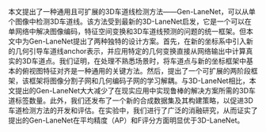 本文提出了一种通用且可扩展的3D车道线检测方法——Gen-LaneNet，可以从单个图像中检测3D车道线。该方法受到最新的3D-LaneNet启发，它是一个可以在单网络中解决图像编码，特征空间变换和3D车道线预测的问题的统一框架。但本文中为Gen-LaneNet提出了两种独特的设计方案。首先，在新的坐标系中引入新的几何引导车道线anchor表示，并应用特定的几何变换直接从网络输出中计算真实的3D车道点。我们证明，在处理不熟悉场景时，将车道点与新的坐标框架中基本的俯视图特征对齐是一种通用的关键方法。然后，提出了一个可扩展的两阶段框架，该框架将图像分割子网和几何编码子网的学习解耦。与3D-LaneNet相比，本文提出的Gen-LaneNet大大减少了在现实应用中实现鲁棒的解决方案所需的3D车道标签数量。此外，我们还发布了一个新的合成数据集及其构建策略，以促进3D车道检测方法的开发和评估。在实验中，我们进行了广泛的消融研究，从而证实了提出的Gen-LaneNet在平均精度（AP）和F评分方面明显优于3D-LaneNet。
